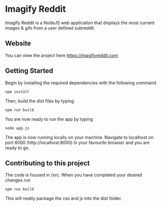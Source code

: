 # Imagify Reddit
Imagify Reddit is a NodeJS web application that displays the most current images & gifs from a user defined subreddit. 

## Website
You can view the project here 
https://imagifyreddit.com

## Getting Started
Begin by installing the required dependencies with the following command
```
npm install
```

Then, build the dist files by typing
```
npm run build
```

You are now ready to run the app by typing
```
node app.js
```

The app is now running locally on your machine. Navigate to localhost on port 8000 (http://localhost:8000) in your favourite browser and you are ready to go.

## Contributing to this project
The code is housed in /src. When you have completed your desired changes run
```
npm run build
```

This will neatly package the css and js into the dist folder. 
